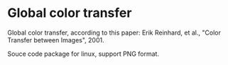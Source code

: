 Global color transfer
================

Global color transfer, according to this paper:
Erik Reinhard, et al., "Color Transfer between Images", 2001.

Souce code package for linux, support PNG format.
